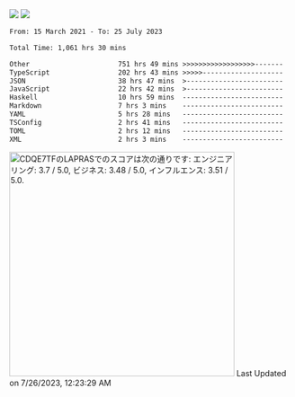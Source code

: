 <div>
  <img src="https://github-readme-stats.vercel.app/api?username=naporin0624&count_private=true&show_icons=true" />
  <img src="https://github-readme-stats.vercel.app/api/top-langs/?username=naporin0624&layout=compact&hide=css" />
  <!--START_SECTION:waka-->

```txt
From: 15 March 2021 - To: 25 July 2023

Total Time: 1,061 hrs 30 mins

Other                      751 hrs 49 mins >>>>>>>>>>>>>>>>>>-------   70.83 %
TypeScript                 202 hrs 43 mins >>>>>--------------------   19.10 %
JSON                       38 hrs 47 mins  >------------------------   03.65 %
JavaScript                 22 hrs 42 mins  >------------------------   02.14 %
Haskell                    10 hrs 59 mins  -------------------------   01.04 %
Markdown                   7 hrs 3 mins    -------------------------   00.66 %
YAML                       5 hrs 28 mins   -------------------------   00.52 %
TSConfig                   2 hrs 41 mins   -------------------------   00.25 %
TOML                       2 hrs 12 mins   -------------------------   00.21 %
XML                        2 hrs 3 mins    -------------------------   00.19 %
```

<!--END_SECTION:waka-->
  
  <!--START_SECTION:lapras-card-->
<p ><a href="https://lapras.com/public/CDQE7TF" target="_blank" rel="noopener noreferrer"><img alt="CDQE7TFのLAPRASでのスコアは次の通りです: エンジニアリング: 3.7 / 5.0, ビジネス: 3.48 / 5.0, インフルエンス: 3.51 / 5.0." src="https://lapras-card-generator.vercel.app/api/svg?e=3.7&b=3.48&i=3.51&b1=%23232323&b2=%236d6d6d&i1=%23212121&i2=%23818181&l=ja" width="400" ></a>  
Last Updated on 7/26/2023, 12:23:29 AM</p>
<!--END_SECTION:lapras-card-->
</div>
